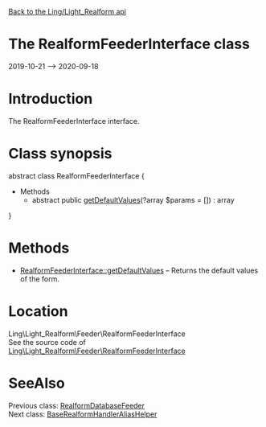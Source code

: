 [Back to the Ling/Light_Realform api](https://github.com/lingtalfi/Light_Realform/blob/master/doc/api/Ling/Light_Realform.md)



The RealformFeederInterface class
================
2019-10-21 --> 2020-09-18






Introduction
============

The RealformFeederInterface interface.



Class synopsis
==============


abstract class <span class="pl-k">RealformFeederInterface</span>  {

- Methods
    - abstract public [getDefaultValues](https://github.com/lingtalfi/Light_Realform/blob/master/doc/api/Ling/Light_Realform/Feeder/RealformFeederInterface/getDefaultValues.md)(?array $params = []) : array

}






Methods
==============

- [RealformFeederInterface::getDefaultValues](https://github.com/lingtalfi/Light_Realform/blob/master/doc/api/Ling/Light_Realform/Feeder/RealformFeederInterface/getDefaultValues.md) &ndash; Returns the default values of the form.





Location
=============
Ling\Light_Realform\Feeder\RealformFeederInterface<br>
See the source code of [Ling\Light_Realform\Feeder\RealformFeederInterface](https://github.com/lingtalfi/Light_Realform/blob/master/Feeder/RealformFeederInterface.php)



SeeAlso
==============
Previous class: [RealformDatabaseFeeder](https://github.com/lingtalfi/Light_Realform/blob/master/doc/api/Ling/Light_Realform/Feeder/RealformDatabaseFeeder.md)<br>Next class: [BaseRealformHandlerAliasHelper](https://github.com/lingtalfi/Light_Realform/blob/master/doc/api/Ling/Light_Realform/Handler/AliasHelper/BaseRealformHandlerAliasHelper.md)<br>
